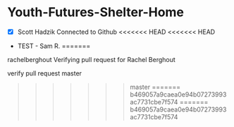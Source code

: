 # Youth-Futures-Shelter-Home

- [x] Scott Hadzik Connected to Github
<<<<<<< HEAD
<<<<<<< HEAD
- TEST - Sam R.
=======

rachelberghout
Verifying pull request for Rachel Berghout

verify pull request
master
>>>>>>> master
=======
>>>>>>> b469057a9caea0e94b07273993ac7731cbe7f574
=======
>>>>>>> b469057a9caea0e94b07273993ac7731cbe7f574
